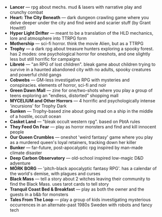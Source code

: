 <!-- TITLE: RPGs -->
<!-- SUBTITLE: Short summaries of various TTRPGS -->

- **Lancer** ⁠— rpg about mechs. mud & lasers with narrative play and crunchy combat
- **Heart: The City Beneath** ⁠— dark dungeon crawling game where you delve deeper under the city and find weird and scarier stuff (by Grant Howitt!)
- **Hyper Light Drifter** ⁠— meant to be a translation of the HLD mechanics, lore and atmosphere into TTRPG form
- **Mothership** ⁠— sci-fi horror. think the movie Alien, but as a TTRPG
- **Trophy** — a dark rpg about treasure hunters exploring a spooky forest. has 2 modes: one psychological horror for oneshots, and one slightly less but still horrific for campaigns
- **Libreté** — "an RPG of lost children". bleak game about children trying to survive in a haunted abandoned city with no adults, spooky creatures and powerful child gangs 
- **Cobwebs** — GM-less investigative RPG with mysteries and conspiracies. elements of horror, sci-fi and noir
- **Green Dawn Mall** — zine for one/two-shots where you play a group of teens exploring an "endless, distorted" shopping mall
- **MYCELIUM and Other Horrors** — 4 horrific and psychologically intense 'incursions' for Trophy Dark
- **Sunken** — Trophy-based zine about going mad on a ship in the middle of a hostile, occult ocean
- **Casket Land** — "bleak occult western rpg". based on PbtA rules
- **They Feed On Fear** — play as horror monsters and find and kill innocent people
- **Our Queen Crumbles** — oneshot 'weird fantasy' game where you play as a murdered queen's loyal retainers, tracking down her killer
- **Bunker** — far-future, post-apocalyptic rpg inspired by man-made climate disaster
- **Deep Carbon Observatory** — old-school inspired low-magic D&D adventure
- **MÖRK BORG** — 'pitch-black apocalyptic fantasy RPG'. has a calendar of the world's demise, with plagues and curses
- **Black Mass** — tell a story about 2 witches leaving their community to find the Black Mass. uses tarot cards to tell story
- **Tranquil Coast Bed & Breakfast** — play as both the owner and the guests in a b&b for monsters
- **Tales From The Loop** — play a group of kids investigating mysterious occurrences in an alternate-past 1980s Sweden with robots and fancy tech